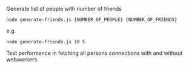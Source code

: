 Generate list of people with number of friends

```
node generate-friends.js {NUMBER_OF_PEOPLE} {NUMBER_OF_FRIENDS}
```

e.g.

```
node generate-friends.js 10 5
```

Test performance in fetching all persons connections with and without webworkers    
